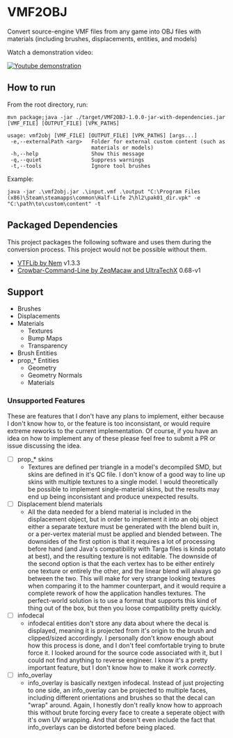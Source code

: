 # VMF2OBJ

Convert source-engine VMF files from any game into OBJ files with materials (including brushes, displacements, entities, and models)

Watch a demonstration video:

[![Youtube demonstration](https://img.youtube.com/vi/3CgoCSRIGqI/0.jpg)](https://www.youtube.com/watch?v=3CgoCSRIGqI)

## How to run

From the root directory, run:

`mvn package;java -jar ./target/VMF2OBJ-1.0.0-jar-with-dependencies.jar [VMF_FILE] [OUTPUT_FILE] [VPK_PATHS]`

```
usage: vmf2obj [VMF_FILE] [OUTPUT_FILE] [VPK_PATHS] [args...]
 -e,--externalPath <arg>   Folder for external custom content (such as
                           materials or models)
 -h,--help                 Show this message
 -q,--quiet                Suppress warnings
 -t,--tools                Ignore tool brushes
```

Example:

```
java -jar .\vmf2obj.jar .\input.vmf .\output "C:\Program Files (x86)\Steam\steamapps\common\Half-Life 2\hl2\pak01_dir.vpk" -e "C:\path\to\custom\content" -t
```

## Packaged Dependencies

This project packages the following software and uses them during the conversion process. This project would not be possible without them.

- [VTFLib by Nem](http://nemesis.thewavelength.net/index.php?p=40) v1.3.3
- [Crowbar-Command-Line by ZeqMacaw and UltraTechX](https://github.com/UltraTechX/Crowbar-Command-Line) 0.68-v1

## Support

- Brushes
- Displacements
- Materials
  - Textures
  - Bump Maps
  - Transparency
- Brush Entities
- prop\_\* Entities
  - Geometry
  - Geometry Normals
  - Materials

### Unsupported Features

These are features that I don't have any plans to implement, either because I don't know how to, or the feature is too inconsistant, or would require extreme reworks to the current implementation. Of course, if you have an idea on how to implement any of these please feel free to submit a PR or issue discussing the idea.

- [ ] prop\_\* skins
  - Textures are defined per triangle in a model's decompiled SMD, but skins are defined in it's QC file. I don't know of a good way to line up skins with multiple textures to a single model. I would theoretically be possible to implement single-material skins, but the results may end up being inconsistant and produce unexpected results.
- [ ] Displacement blend materials
  - All the data needed for a blend material is included in the displacement object, but in order to implement it into an obj object either a separate texture must be generated with the blend built in, or a per-vertex material must be applied and blended between. The downsides of the first option is that it requires a lot of processing before hand (and Java's compatibility with Targa files is kinda potato at best), and the resulting texture is not editable. The downside of the second option is that the each vertex has to be either entirely one texture or entirely the other, and the linear blend will always go between the two. This will make for very strange looking textures when comparing it to the hammer counterpart, and it would require a complete rework of how the application handles textures. The perfect-world solution is to use a format that supports this kind of thing out of the box, but then you loose compatibility pretty quickly.
- [ ] infodecal
  - infodecal entities don't store any data about where the decal is displayed, meaning it is projected from it's origin to the brush and clipped/sized accordingly. I personally don't know enough about how this process is done, and I don't feel comfortable trying to brute force it. I looked around for the source code associated with it, but I could not find anything to reverse engineer. I know it's a pretty important feature, but I don't know how to make it work _correctly_.
- [ ] info_overlay
  - info_overlay is basically nextgen infodecal. Instead of just projecting to one side, an info_overlay can be projected to multiple faces, including different orientations and brushes so that the decal can "wrap" around. Again, I honestly don't really know how to approach this without brute forcing every face to create a seperate object with it's own UV wrapping. And that doesn't even include the fact that info_overlays can be distorted before being placed.
